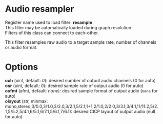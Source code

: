 <!-- automatically generated - do not edit, patch gpac/applications/gpac/gpac.c -->

# Audio resampler  
  
Register name used to load filter: __resample__  
This filter may be automatically loaded during graph resolution.  
Filters of this class can connect to each-other.  
  
This filter resamples raw audio to a target sample rate, number of channels or audio format.  
  

# Options    
  
<a id="och">__och__</a> (uint, default: _0_): desired number of output audio channels (0 for auto)  
<a id="osr">__osr__</a> (uint, default: _0_): desired sample rate of output audio (0 for auto)  
<a id="osfmt">__osfmt__</a> (afmt, default: _none_): desired sample format of output audio (`none` for auto)  
<a id="olayout">__olayout__</a> (str, minmax: mono,stereo,3/0.0,3/1.0,3/2.0,3/2.1,5/2.1,1+1,2/1.0,2/2.0,3/3.1,3/4.1,11/11.2,5/2.1,5/5.2,5/4.1,6/5.1,6/7.1,5/6.1,7/6.1): desired CICP layout of output audio (null for auto)  
  
